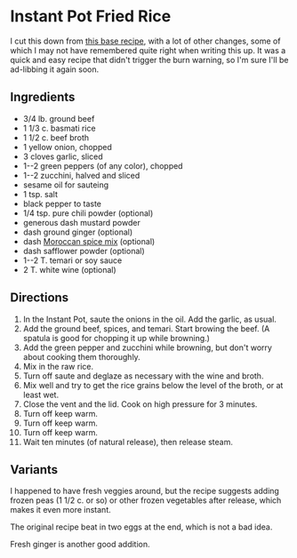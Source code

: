 [Instant Pot]: ../indices/instantPot.html
[quick]: ../indices/quick.html

# Instant Pot Fried Rice

I cut this down from [this base recipe](https://www.365daysofcrockpot.com/instant-pot-beef-fried-rice/#tasty-recipes-15964-jump-target), with a lot of other changes, some of which I may not have remembered quite right when writing this up.  It was a quick and easy recipe that didn't trigger the burn warning, so I'm sure I'll be ad-libbing it again soon.

## Ingredients

* 3/4 lb. ground beef
* 1 1/3 c. basmati rice
* 1 1/2 c. beef broth
* 1 yellow onion, chopped
* 3 cloves garlic, sliced
* 1--2 green peppers (of any color), chopped
* 1--2 zucchini, halved and sliced
* sesame oil for sauteing
* 1 tsp. salt
* black pepper to taste
* 1/4 tsp. pure chili powder (optional)
* generous dash mustard powder
* dash ground ginger (optional)
* dash [Moroccan spice mix](../appetizers/moroccanSpiceMix.md) (optional)
* dash safflower powder (optional)
* 1--2 T. temari or soy sauce
* 2 T. white wine (optional)

## Directions

1. In the Instant Pot, saute the onions in the oil.  Add the garlic, as usual.
2. Add the ground beef, spices, and temari.  Start browing the beef.  (A spatula is good for chopping it up while browning.)
3. Add the green pepper and zucchini while browning, but don't worry about cooking them thoroughly.
4. Mix in the raw rice.
5. Turn off saute and deglaze as necessary with the wine and broth.
6. Mix well and try to get the rice grains below the level of the broth, or at least wet.
7. Close the vent and the lid.  Cook on high pressure for 3 minutes.
8. Turn off keep warm.
9. Turn off keep warm.
10. Turn off keep warm.
11. Wait ten minutes (of natural release), then release steam.

## Variants

I happened to have fresh veggies around, but the recipe suggests adding frozen peas (1 1/2 c. or so) or other frozen vegetables after release, which makes it even more instant.

The original recipe beat in two eggs at the end, which is not a bad idea.

Fresh ginger is another good addition.
